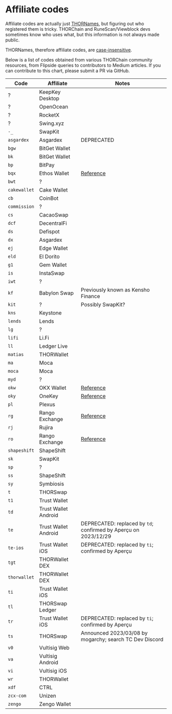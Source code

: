 # Affiliate codes

Affiliate codes are actually just [THORNames], but figuring out who registered
them is tricky.  THORChain and RuneScan/Viewblock devs sometimes know who uses
what, but this information is not always made public.

THORNames, therefore affiliate codes, are [case-insensitive][1].

Below is a list of codes obtained from various THORChain community resources,
from Flipside queries to contributors to Medium articles.  If you can contribute
to this chart, please submit a PR via GitHub.

| Code         | Affiliate            | Notes |
| ------------ | -------------------- | ----- |
| ?            | KeepKey Desktop      | |
| ?            | OpenOcean            | |
| ?            | RocketX              | |
| ?            | Swing.xyz            | |
| `-_`         | SwapKit              | |
| `asgardex`   | Asgardex             | DEPRECATED |
| `bgw`        | BitGet Wallet        | |
| `bk`         | BitGet Wallet        | |
| `bp`         | BitPay               | |
| `bqx`        | Ethos Wallet         | [Reference][2] |
| `bwt`        | ?                    | |
| `cakewallet` | Cake Wallet          | |
| `cb`         | CoinBot              | |
| `commission` | ?                    | |
| `cs`         | CacaoSwap            | |
| `dcf`        | DecentralFi          | |
| `ds`         | Defispot             | |
| `dx`         | Asgardex             | |
| `ej`         | Edge Wallet          | |
| `eld`        | El Dorito            | |
| `g1`         | Gem Wallet           | |
| `is`         | InstaSwap            | |
| `iwt`        | ?                    | |
| `kf`         | Babylon Swap         | Previously known as Kensho Finance |
| `kit`        | ?                    | Possibly SwapKit? |
| `kns`        | Keystone             | |
| `lends`      | Lends                | |
| `lg`         | ?                    | |
| `lifi`       | Li.Fi                | |
| `ll`         | Ledger Live          | |
| `matias`     | THORWallet           | |
| `ma`         | Moca                 | |
| `moca`       | Moca                 | |
| `myd`        | ?                    | |
| `okw`        | OKX Wallet           | [Reference][2] |
| `oky`        | OneKey               | [Reference][2] |
| `pl`         | Plexus               | |
| `rg`         | Rango Exchange       | [Reference][3] |
| `rj`         | Rujira               | |
| `ro`         | Rango Exchange       | [Reference][4] |
| `shapeshift` | ShapeShift           | |
| `sk`         | SwapKit              | |
| `sp`         | ?                    | |
| `ss`         | ShapeShift           | |
| `sy`         | Symbiosis            | |
| `t`          | THORSwap             | |
| `t1`         | Trust Wallet         | |
| `td`         | Trust Wallet Android | |
| `te`         | Trust Wallet Android | DEPRECATED: replaced by `td`; confirmed by Aperçu on 2023/12/29 |
| `te-ios`     | Trust Wallet iOS     | DEPRECATED: replaced by `ti`; confirmed by Aperçu |
| `tgt`        | THORWallet DEX       | |
| `thorwallet` | THORWallet DEX       | |
| `ti`         | Trust Wallet iOS     | |
| `tl`         | THORSwap Ledger      | |
| `tr`         | Trust Wallet iOS     | DEPRECATED: replaced by `ti`; confirmed by Aperçu |
| `ts`         | THORSwap             | Announced 2023/03/08 by mogarchy; search TC Dev Discord |
| `v0`         | Vultisig Web         | |
| `va`         | Vultisig Android     | |
| `vi`         | Vultisig iOS         | |
| `wr`         | THORWallet           | |
| `xdf`        | CTRL                 | |
| `zcx-com`    | Unizen               | |
| `zengo`      | Zengo Wallet         | |

[THORNames]: https://docs.thorchain.org/how-it-works/thorchain-name-service
[1]: https://discord.com/channels/831398059484250142/831398279639859270/1270355067115147295
[2]: https://discord.com/channels/838986635756044328/1277323122147721386
[3]: https://discord.com/channels/838986635756044328/1160243572637966386
[4]: https://discord.com/channels/838986635756044328/1336891243061313587/1336913446372900914
